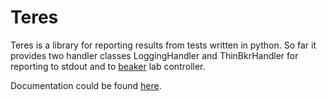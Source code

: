 Teres
=====

Teres is a library for reporting results from tests written in python. So far
it provides two handler classes LoggingHandler and ThinBkrHandler for reporting
to stdout and to [beaker](https://beaker-project.org/) lab controller.

Documentation could be found [here](https://teres.readthedocs.org/).
